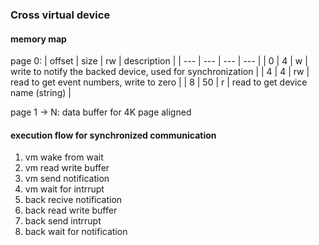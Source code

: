 ### Cross virtual device

#### memory map
page 0: 
| offset | size | rw | description |
| --- | --- | --- | --- |
| 0 | 4 | w | write to notify the backed device, used for synchronization |
| 4 | 4 | rw | read to get event numbers, write to zero |
| 8 | 50 | r | read to get device name (string) |

page 1 -> N: data buffer for 4K page aligned


#### execution flow for synchronized communication
1. vm wake from wait
2. vm read write buffer
3. vm send notification
4. vm wait for intrrupt
5. back recive notification
6. back read write buffer
7. back send intrrupt
8. back wait for notification


